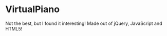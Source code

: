VirtualPiano
============

Not the best, but I found it interesting! Made out of jQuery, JavaScript and HTML5!
